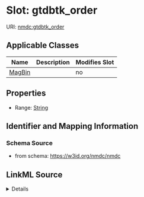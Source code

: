 # Slot: gtdbtk_order

URI: [nmdc:gtdbtk_order](https://w3id.org/nmdc/gtdbtk_order)



<!-- no inheritance hierarchy -->




## Applicable Classes

| Name | Description | Modifies Slot |
| --- | --- | --- |
[MagBin](MagBin.md) |  |  no  |







## Properties

* Range: [String](String.md)





## Identifier and Mapping Information







### Schema Source


* from schema: https://w3id.org/nmdc/nmdc




## LinkML Source

<details>
```yaml
name: gtdbtk_order
from_schema: https://w3id.org/nmdc/nmdc
rank: 1000
alias: gtdbtk_order
domain_of:
- MagBin
range: string

```
</details>